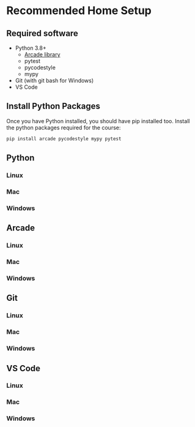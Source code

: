 # Recommended Home Setup

## Required software
- Python 3.8+
    - [Arcade library](http://arcade.academy)
    - pytest
    - pycodestyle
    - mypy
- Git (with git bash for Windows)
- VS Code

## Install Python Packages
Once you have Python installed, you should have pip installed too. Install the python packages required for the course:
```sh
pip install arcade pycodestyle mypy pytest
```


## Python
### Linux
### Mac
### Windows

## Arcade
### Linux
### Mac
### Windows

## Git
### Linux
### Mac
### Windows

## VS Code
### Linux
### Mac
### Windows
